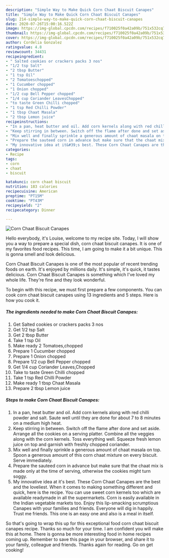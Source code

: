 ```yaml
---
description: "Simple Way to Make Quick Corn Chaat Biscuit Canapes"
title: "Simple Way to Make Quick Corn Chaat Biscuit Canapes"
slug: 214-simple-way-to-make-quick-corn-chaat-biscuit-canapes
date: 2020-07-26T15:00:16.522Z
image: https://img-global.cpcdn.com/recipes/f710025f0a42a09b/751x532cq70/corn-chaat-biscuit-canapes-recipe-main-photo.jpg
thumbnail: https://img-global.cpcdn.com/recipes/f710025f0a42a09b/751x532cq70/corn-chaat-biscuit-canapes-recipe-main-photo.jpg
cover: https://img-global.cpcdn.com/recipes/f710025f0a42a09b/751x532cq70/corn-chaat-biscuit-canapes-recipe-main-photo.jpg
author: Cordelia Gonzalez
ratingvalue: 4.8
reviewcount: 34431
recipeingredient:
- " Salted cookies or crackers packs 3 nos"
- "1/2 tsp Salt"
- "2 tbsp Butter"
- "1 tsp Oil"
- "2 Tomatoeschopped"
- "1 Cucumber chopped"
- "1 Onion chopped"
- "1/2 cup Bell Pepper chopped"
- "1/4 cup Coriander LeavesChopped"
- "to taste Green Chilli chopped"
- "1 tsp Red Chilli Powder"
- "1 tbsp Chaat Masala"
- "2 tbsp Lemon juice"
recipeinstructions:
- "In a pan, heat butter and oil. Add corn kernels along with red chilli powder and salt. Saute well until they are done for about 7 to 8 minutes on a medium high heat."
- "Keep stirring in between. Switch off the flame after done and set aside. Arrange all the cookies on a serving platter. Combine all the veggies along with the corn kernels. Toss everything well. Squeeze fresh lemon juice on top and garnish with freshly chopped coriander."
- "Mix well and finally sprinkle a generous amount of chaat masala on top. Spoon a generous amount of this corn chaat mixture on every biscuit. Serve immediately."
- "Prepare the sauteed corn in advance but make sure that the chaat mix is made only at the time of serving, otherwise the cookies might turn soggy."
- "My innovative idea at it&#39;s best. These Corn Chaat Canapes are the best and the loveliest. When it comes to making something different and quick, here is the recipe. You can use sweet corn kernels too which are available readymade in all the supermarkets. Corn is easily available in the Indian vegetable markets too. Enjoy this lip-smacking scrumptious Canapes with your families and friends. Everyone will dig in happily. Trust me friends. This one is an easy one and also is a meal in itself."
categories:
- Recipe
tags:
- corn
- chaat
- biscuit

katakunci: corn chaat biscuit 
nutrition: 183 calories
recipecuisine: American
preptime: "PT15M"
cooktime: "PT43M"
recipeyield: "2"
recipecategory: Dinner

---
```



![Corn Chaat Biscuit Canapes](https://img-global.cpcdn.com/recipes/f710025f0a42a09b/751x532cq70/corn-chaat-biscuit-canapes-recipe-main-photo.jpg)

Hello everybody, it's Louise, welcome to my recipe site. Today, I will show you a way to prepare a special dish, corn chaat biscuit canapes. It is one of my favorites food recipes. This time, I am going to make it a bit unique. This is gonna smell and look delicious.



Corn Chaat Biscuit Canapes is one of the most popular of recent trending foods on earth. It's enjoyed by millions daily. It's simple, it's quick, it tastes delicious. Corn Chaat Biscuit Canapes is something which I've loved my whole life. They're fine and they look wonderful.


To begin with this recipe, we must first prepare a few components. You can cook corn chaat biscuit canapes using 13 ingredients and 5 steps. Here is how you cook it.

<!--inarticleads1-->

##### The ingredients needed to make Corn Chaat Biscuit Canapes:

1. Get  Salted cookies or crackers packs 3 nos
1. Get 1/2 tsp Salt
1. Get 2 tbsp Butter
1. Take 1 tsp Oil
1. Make ready 2 Tomatoes,chopped
1. Prepare 1 Cucumber chopped
1. Prepare 1 Onion chopped
1. Prepare 1/2 cup Bell Pepper chopped
1. Get 1/4 cup Coriander Leaves,Chopped
1. Take to taste Green Chilli chopped
1. Take 1 tsp Red Chilli Powder
1. Make ready 1 tbsp Chaat Masala
1. Prepare 2 tbsp Lemon juice




<!--inarticleads2-->

##### Steps to make Corn Chaat Biscuit Canapes:

1. In a pan, heat butter and oil. Add corn kernels along with red chilli powder and salt. Saute well until they are done for about 7 to 8 minutes on a medium high heat.
1. Keep stirring in between. Switch off the flame after done and set aside. Arrange all the cookies on a serving platter. Combine all the veggies along with the corn kernels. Toss everything well. Squeeze fresh lemon juice on top and garnish with freshly chopped coriander.
1. Mix well and finally sprinkle a generous amount of chaat masala on top. Spoon a generous amount of this corn chaat mixture on every biscuit. Serve immediately.
1. Prepare the sauteed corn in advance but make sure that the chaat mix is made only at the time of serving, otherwise the cookies might turn soggy.
1. My innovative idea at it&#39;s best. These Corn Chaat Canapes are the best and the loveliest. When it comes to making something different and quick, here is the recipe. You can use sweet corn kernels too which are available readymade in all the supermarkets. Corn is easily available in the Indian vegetable markets too. Enjoy this lip-smacking scrumptious Canapes with your families and friends. Everyone will dig in happily. Trust me friends. This one is an easy one and also is a meal in itself.




So that's going to wrap this up for this exceptional food corn chaat biscuit canapes recipe. Thanks so much for your time. I am confident you will make this at home. There is gonna be more interesting food in home recipes coming up. Remember to save this page in your browser, and share it to your family, colleague and friends. Thanks again for reading. Go on get cooking!
